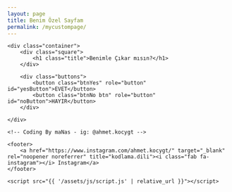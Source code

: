 ```yaml
---
layout: page
title: Benim Özel Sayfam
permalink: /mycustompage/
---
```


<html lang="tr">
<head>
    <meta charset="UTF-8">
    <meta name="viewport" content="width=device-width, initial-scale=1.0">
    <title>Benimle Çıkar Mısın?</title>
    <link rel="stylesheet" href="{{ '/assets/css/style.css' | relative_url }}">
    <link rel="stylesheet" href="https://cdnjs.cloudflare.com/ajax/libs/font-awesome/5.15.3/css/all.min.css"/>
</head>
<body>
    
    <div class="container">
        <div class="square">
            <h1 class="title">Benimle Çıkar mısın?</h1>
        </div>
       
        <div class="buttons">
            <button class="btnYes" role="button" id="yesButton">EVET</button>
            <button class="btnNo btn" role="button" id="noButton">HAYIR</button>
        </div>
    
    </div> 
        
    <!-- Coding By maNas - ig: @ahmet.kocygt -->

    <footer>
        <a href="https://www.instagram.com/ahmet.kocygt/" target="_blank" rel="noopener noreferrer" title="kodlama.dili"><i class="fab fa-instagram"></i> Instagram</a>
    </footer>

    <script src="{{ '/assets/js/script.js' | relative_url }}"></script>
</body> 
</html>
